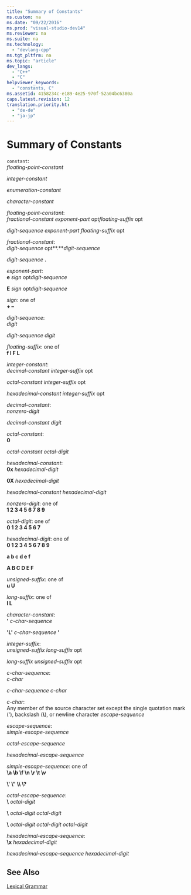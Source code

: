 ```yaml
---
title: "Summary of Constants"
ms.custom: na
ms.date: "09/22/2016"
ms.prod: "visual-studio-dev14"
ms.reviewer: na
ms.suite: na
ms.technology: 
  - "devlang-cpp"
ms.tgt_pltfrm: na
ms.topic: "article"
dev_langs: 
  - "C++"
  - "C"
helpviewer_keywords: 
  - "constants, C"
ms.assetid: 4158234c-e189-4e25-970f-52a04bc6380a
caps.latest.revision: 12
translation.priority.ht: 
  - "de-de"
  - "ja-jp"
---
```

# Summary of Constants
`constant`:  
 *floating-point-constant*  
  
 *integer-constant*  
  
 *enumeration-constant*  
  
 *character-constant*  
  
 *floating-point-constant*:  
 *fractional-constant exponent-part* opt*floating-suffix* opt  
  
 *digit-sequence exponent-part floating-suffix* opt  
  
 *fractional-constant*:  
 *digit-sequence* opt**.***digit-sequence*  
  
 *digit-sequence*  **.**  
  
 *exponent-part*:  
 **e**  *sign* opt*digit-sequence*  
  
 **E**  *sign* opt*digit-sequence*  
  
 *sign*: one of  
 **+ –**  
  
 *digit-sequence*:  
 *digit*  
  
 *digit-sequence digit*  
  
 *floating-suffix*: one of  
 **f l F L**  
  
 *integer-constant*:  
 *decimal-constant integer-suffix* opt  
  
 *octal-constant integer-suffix* opt  
  
 *hexadecimal-constant integer-suffix* opt  
  
 *decimal-constant*:  
 *nonzero-digit*  
  
 *decimal-constant digit*  
  
 *octal-constant*:  
 **0**  
  
 *octal-constant octal-digit*  
  
 *hexadecimal-constant*:  
 **0x**  *hexadecimal-digit*  
  
 **0X**  *hexadecimal-digit*  
  
 *hexadecimal-constant hexadecimal-digit*  
  
 *nonzero-digit*: one of  
 **1 2 3 4 5 6 7 8 9**  
  
 *octal-digit*: one of  
 **0 1 2 3 4 5 6 7**  
  
 *hexadecimal-digit*: one of  
 **0 1 2 3 4 5 6 7 8 9**  
  
 **a b c d e f**  
  
 **A B C D E F**  
  
 *unsigned-suffix*: one of  
 **u U**  
  
 *long-suffix*: one of  
 **l L**  
  
 *character-constant*:  
 **'** *c-char-sequence*  
  
 **'L'** *c-char-sequence* **'**  
  
 *integer-suffix*:  
 *unsigned-suffix long-suffix* opt  
  
 *long-suffix unsigned-suffix* opt  
  
 *c-char-sequence*:  
 *c-char*  
  
 *c-char-sequence c-char*  
  
 *c-char*:  
 Any member of the source character set except the single quotation mark ('), backslash (**\\**), or newline character *escape-sequence*  
  
 *escape-sequence*:  
 *simple-escape-sequence*  
  
 *octal-escape-sequence*  
  
 *hexadecimal-escape-sequence*  
  
 *simple-escape-sequence*: one of  
 **\a \b \f \n \r \t \v**  
  
 **\\' \\" \\\ \\?**  
  
 *octal-escape-sequence*:  
 **\\** *octal-digit*  
  
 **\\** *octal-digit octal-digit*  
  
 **\\** *octal-digit octal-digit octal-digit*  
  
 *hexadecimal-escape-sequence*:  
 **\x**  *hexadecimal-digit*  
  
 *hexadecimal-escape-sequence hexadecimal-digit*  
  
## See Also  
 [Lexical Grammar](../vs140/lexical-grammar.md)